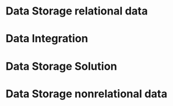 # Data Storage relational data

# Data Integration

# Data Storage Solution

# Data Storage nonrelational data